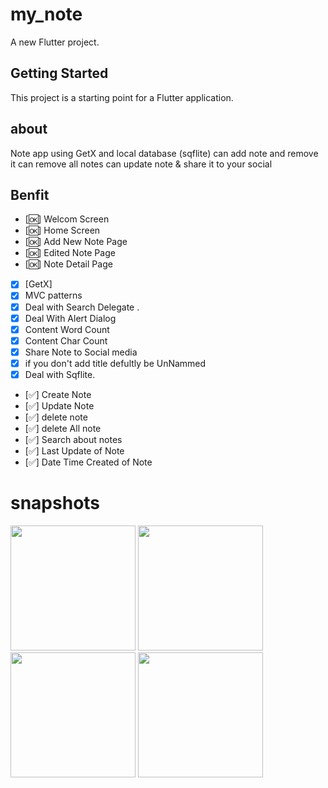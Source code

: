# my_note

A new Flutter project.

## Getting Started

This project is a starting point for a Flutter application.

## about
Note app using GetX and local database (sqflite) can add note and remove it can remove all notes can update note & share it to your social

## Benfit
- [🆗] Welcom Screen
- [🆗] Home Screen
- [🆗] Add New Note Page
- [🆗] Edited Note Page
- [🆗] Note Detail Page
- [x] [GetX]
- [x] MVC patterns
- [x] Deal with Search Delegate .
- [x] Deal With Alert Dialog
- [x] Content Word Count 
- [x] Content Char Count 
- [x] Share Note to Social media
- [x] if you don't add title defultly be UnNammed
- [x] Deal with Sqflite.
- [✅] Create Note
- [✅] Update Note
- [✅] delete note
- [✅] delete All note
- [✅] Search about notes
- [✅] Last Update of Note
- [✅] Date Time Created of Note

# snapshots
<div>
<img src="https://github.com/MohamedElshalkany/my-note/assets/127790953/743ca0d2-fdc1-4cb2-a536-9a36db1a1c28" width = "200">
<img src="https://github.com/MohamedElshalkany/my-note/assets/127790953/b135c404-2365-40bc-a92a-9e18f509f8a6" width = "200">
<img src="https://github.com/MohamedElshalkany/my-note/assets/127790953/7776173a-d0bc-42d5-8546-fc9f8cfaf015" width = "200">
<img src="https://github.com/MohamedElshalkany/my-note/assets/127790953/83d986de-db97-4c77-bd7d-ee37da4ea496" width = "200">
</div>
